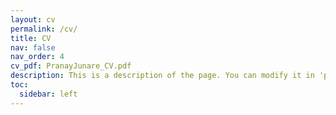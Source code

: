 ```yaml
---
layout: cv
permalink: /cv/
title: CV
nav: false
nav_order: 4
cv_pdf: PranayJunare_CV.pdf
description: This is a description of the page. You can modify it in 'pages/_cv.md'. You can also change or remove the top pdf download button.
toc:
  sidebar: left
---
```

